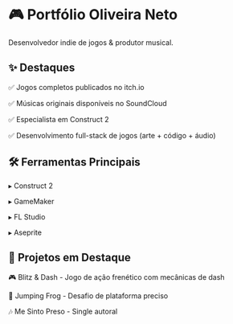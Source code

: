 # 🎮 Portfólio Oliveira Neto

Desenvolvedor indie de jogos & produtor musical.

## ✨ Destaques

✅ Jogos completos publicados no itch.io

✅ Músicas originais disponíveis no SoundCloud

✅ Especialista em Construct 2

✅ Desenvolvimento full-stack de jogos (arte + código + áudio)

## 🛠️ Ferramentas Principais

▸ Construct 2

▸ GameMaker

▸ FL Studio

▸ Aseprite

## 🎵 Projetos em Destaque

🎮 Blitz & Dash - Jogo de ação frenético com mecânicas de dash

🐸 Jumping Frog - Desafio de plataforma preciso

🎶 Me Sinto Preso - Single autoral
